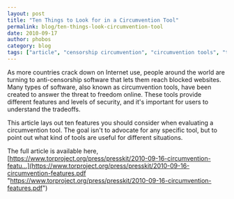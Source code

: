 ```yaml
---
layout: post
title: "Ten Things to Look for in a Circumvention Tool"
permalink: blog/ten-things-look-circumvention-tool
date: 2010-09-17
author: phobos
category: blog
tags: ["article", "censorship circumvention", "circumvention tools", "ten things"]
---
```


As more countries crack down on Internet use, people around the world are turning to anti-censorship software that lets them reach blocked websites. Many types of software, also known as circumvention tools, have been created to answer the threat to freedom online. These tools provide different features and levels of security, and it's important for users to understand the tradeoffs.

This article lays out ten features you should consider when evaluating a circumvention tool. The goal isn't to advocate for any specific tool, but to point out what kind of tools are useful for different situations.

The full article is available here, [https://www.torproject.org/press/presskit/2010-09-16-circumvention-featu...](https://www.torproject.org/press/presskit/2010-09-16-circumvention-features.pdf "https://www.torproject.org/press/presskit/2010-09-16-circumvention-features.pdf")

